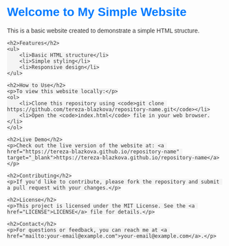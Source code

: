 <!DOCTYPE html>
<html lang="en">
<head>
    <meta charset="UTF-8">
    <meta name="viewport" content="width=device-width, initial-scale=1.0">
    <title>Simple Website</title>
    <style>
        body {
            font-family: Arial, sans-serif;
            margin: 40px;
            color: #333;
        }
        h1 {
            color: #007bff;
        }
        a {
            color: #007bff;
        }
        code {
            background-color: #f4f4f4;
            padding: 2px 4px;
            border-radius: 4px;
        }
    </style>
</head>
<body>
    <h1>Welcome to My Simple Website</h1>
    <p>This is a basic website created to demonstrate a simple HTML structure.</p>
    
    <h2>Features</h2>
    <ul>
        <li>Basic HTML structure</li>
        <li>Simple styling</li>
        <li>Responsive design</li>
    </ul>

    <h2>How to Use</h2>
    <p>To view this website locally:</p>
    <ol>
        <li>Clone this repository using <code>git clone https://github.com/tereza-blazkova/repository-name.git</code></li>
        <li>Open the <code>index.html</code> file in your web browser.</li>
    </ol>

    <h2>Live Demo</h2>
    <p>Check out the live version of the website at: <a href="https://tereza-blazkova.github.io/repository-name" target="_blank">https://tereza-blazkova.github.io/repository-name</a></p>

    <h2>Contributing</h2>
    <p>If you'd like to contribute, please fork the repository and submit a pull request with your changes.</p>

    <h2>License</h2>
    <p>This project is licensed under the MIT License. See the <a href="LICENSE">LICENSE</a> file for details.</p>

    <h2>Contact</h2>
    <p>For questions or feedback, you can reach me at <a href="mailto:your-email@example.com">your-email@example.com</a>.</p>
</body>
</html>
